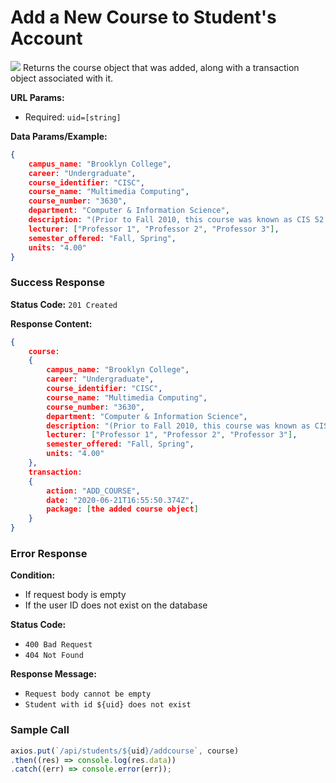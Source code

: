 # Add a New Course to Student's Account
![](https://img.shields.io/badge/%2Fapi%2Fstudents%2F%3Auid%2Faddcourse-PUT-orange?style=flat-square)
Returns the course object that was added, along with a transaction object associated with it.

**URL Params:**
- Required: `uid=[string]`

**Data Params/Example:**
```json
{
    campus_name: "Brooklyn College",
    career: "Undergraduate",
    course_identifier: "CISC",
    course_name: "Multimedia Computing",
    course_number: "3630",
    department: "Computer & Information Science",
    description: "(Prior to Fall 2010, this course was known as CIS 52.nThe information below might still reflect the old course numbers. Bracketed numbers, if any, are the old course numbers. Learn more...)",
    lecturer: ["Professor 1", "Professor 2", "Professor 3"],
    semester_offered: "Fall, Spring",
    units: "4.00"
}
```

### Success Response
**Status Code:** `201 Created`

**Response Content:**
```json
{
    course:
    {
        campus_name: "Brooklyn College",
        career: "Undergraduate",
        course_identifier: "CISC",
        course_name: "Multimedia Computing",
        course_number: "3630",
        department: "Computer & Information Science",
        description: "(Prior to Fall 2010, this course was known as CIS 52.nThe information below might still reflect the old course numbers. Bracketed numbers, if any, are the old course numbers. Learn more...)",
        lecturer: ["Professor 1", "Professor 2", "Professor 3"],
        semester_offered: "Fall, Spring",
        units: "4.00"
    },
    transaction:
    {
        action: "ADD_COURSE",
        date: "2020-06-21T16:55:50.374Z",
        package: [the added course object]
    }
}
```

### Error Response
**Condition:** 
- If request body is empty
- If the user ID does not exist on the database

**Status Code:** 
- `400 Bad Request`
- `404 Not Found`

**Response Message:**
- `Request body cannot be empty`
- `Student with id ${uid} does not exist`

### Sample Call
```js
axios.put(`/api/students/${uid}/addcourse`, course)
.then((res) => console.log(res.data))
.catch((err) => console.error(err));
```